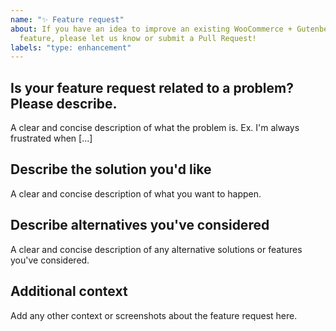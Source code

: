 ```yaml
---
name: "✨ Feature request"
about: If you have an idea to improve an existing WooCommerce + Gutenberg related
  feature, please let us know or submit a Pull Request!
labels: "type: enhancement"
---
```


## Is your feature request related to a problem? Please describe.
A clear and concise description of what the problem is. Ex. I'm always frustrated when [...]

## Describe the solution you'd like
A clear and concise description of what you want to happen.

## Describe alternatives you've considered
A clear and concise description of any alternative solutions or features you've considered.

## Additional context
Add any other context or screenshots about the feature request here.
